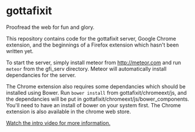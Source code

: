 # gottafixit
Proofread the web for fun and glory.

This repository contains code for the gottafixit server, Google Chrome extension, and the beginnings of a Firefox extension which hasn't been written yet.

To start the server, simply install meteor from http://meteor.com and run `meteor` from the gfi_serv directory. Meteor will automatically install dependancies for the server.

The Chrome extension also requires some dependancies which should be installed using Bower. Run `bower install` from gottafixit/chromeext/js, and the dependancies will be put in gottafixit/chromeext/js/bower_components. You'll need to have an install of bower on your system first. The Chrome extension is also available in the chrome web store.

[Watch the intro video for more information.](https://www.youtube.com/watch?v=wYwmZQilapI)
